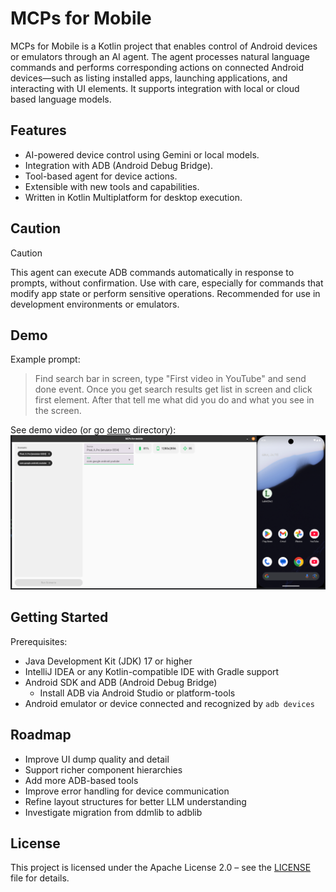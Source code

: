 MCPs for Mobile
===============

MCPs for Mobile is a Kotlin project that enables control of Android devices or emulators through an AI agent. The agent
processes natural language commands and performs corresponding actions on connected Android devices—such as listing
installed apps, launching applications, and interacting with UI elements. It supports integration with local or cloud
based language models.

Features
--------

- AI-powered device control using Gemini or local models.
- Integration with ADB (Android Debug Bridge).
- Tool-based agent for device actions.
- Extensible with new tools and capabilities.
- Written in Kotlin Multiplatform for desktop execution.

Caution
-------

> [!CAUTION]
> This agent can execute ADB commands automatically in response to prompts, without confirmation. Use with care,
> especially for commands that modify app state or perform sensitive operations. Recommended for use in development
> environments or emulators.

Demo
----

Example prompt:

> Find search bar in screen, type "First video in YouTube" and send done event. Once you get search results get list in
> screen and click first element. After that tell me what did you do and what you see in the screen.

See demo video (or go [demo](demo) directory):
[![Video thumbnail](demo/demo_cover.png)](https://github.com/user-attachments/assets/85943f11-f6da-4352-9e14-4c15f83ecedc)

Getting Started
---------------

Prerequisites:

- Java Development Kit (JDK) 17 or higher
- IntelliJ IDEA or any Kotlin-compatible IDE with Gradle support
- Android SDK and ADB (Android Debug Bridge)
    - Install ADB via Android Studio or platform-tools
- Android emulator or device connected and recognized by `adb devices`

Roadmap
-------

- Improve UI dump quality and detail
- Support richer component hierarchies
- Add more ADB-based tools
- Improve error handling for device communication
- Refine layout structures for better LLM understanding
- Investigate migration from ddmlib to adblib

License
-------

This project is licensed under the Apache License 2.0 – see the [LICENSE](LICENSE) file for details.
